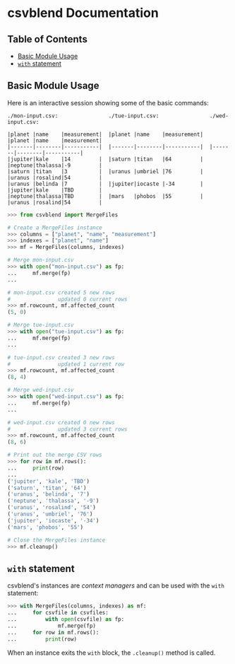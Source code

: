 # csvblend Documentation

## Table of Contents

- [Basic Module Usage](#basic-module-usage)
- [`with` statement](#with-statement)

## Basic Module Usage

Here is an interactive session showing some of the basic commands:

```
./mon-input.csv:                ./tue-input.csv:                ./wed-input.csv:

|planet |name    |measurement|  |planet |name    |measurement|  |planet |name    |measurement|
|-------|--------|-----------|  |-------|--------|-----------|  |-------|--------|-----------|
|jupiter|kale    |14         |  |saturn |titan   |64         |  |neptune|thalassa|-9         |
|saturn |titan   |3          |  |uranus |umbriel |76         |  |uranus |rosalind|54         |
|uranus |belinda |7          |  |jupiter|iocaste |-34        |  |jupiter|kale    |TBD        |
|neptune|thalassa|TBD        |  |mars   |phobos  |55         |
|uranus |rosalind|54         |
```

```python
>>> from csvblend import MergeFiles

# Create a MergeFiles instance
>>> columns = ["planet", "name", "measurement"]
>>> indexes = ["planet", "name"]
>>> mf = MergeFiles(columns, indexes)

# Merge mon-input.csv
>>> with open("mon-input.csv") as fp:
...     mf.merge(fp)
...

# mon-input.csv created 5 new rows
#               updated 0 current rows
>>> mf.rowcount, mf.affected_count
(5, 0)

# Merge tue-input.csv
>>> with open("tue-input.csv") as fp:
...     mf.merge(fp)
...

# tue-input.csv created 3 new rows
#               updated 1 current row
>>> mf.rowcount, mf.affected_count
(8, 4)

# Merge wed-input.csv
>>> with open("wed-input.csv") as fp:
...     mf.merge(fp)
...

# wed-input.csv created 0 new rows
#               updated 3 current rows
>>> mf.rowcount, mf.affected_count
(8, 6)

# Print out the merge CSV rows
>>> for row in mf.rows():
...     print(row)
...
('jupiter', 'kale', 'TBD')
('saturn', 'titan', '64')
('uranus', 'belinda', '7')
('neptune', 'thalassa', '-9')
('uranus', 'rosalind', '54')
('uranus', 'umbriel', '76')
('jupiter', 'iocaste', '-34')
('mars', 'phobos', '55')

# Close the MergeFiles instance
>>> mf.cleanup()
```

## `with` statement

csvblend's instances are _context managers_ and can be used with the `with` statement:

```python
>>> with MergeFiles(columns, indexes) as mf:
...     for csvfile in csvfiles:
...         with open(csvfile) as fp:
...             mf.merge(fp)
...     for row in mf.rows():
...         print(row)
```

When an instance exits the `with` block, the `.cleanup()` method is called.
